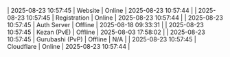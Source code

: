 | 2025-08-23 10:57:45 | Website | Online | 2025-08-23 10:57:44 |
| 2025-08-23 10:57:45 | Registration | Online | 2025-08-23 10:57:44 |
| 2025-08-23 10:57:45 | Auth Server | Offline | 2025-08-18 09:33:31 |
| 2025-08-23 10:57:45 | Kezan (PvE) | Offline | 2025-08-03 17:58:02 |
| 2025-08-23 10:57:45 | Gurubashi (PvP) | Offline | N/A |
| 2025-08-23 10:57:45 | Cloudflare | Online | 2025-08-23 10:57:44 |

